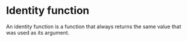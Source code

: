
# Identity function

An identity function is a function that always returns the same value that was used as its argument.
